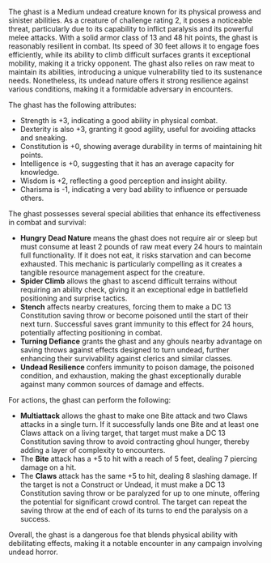 The ghast is a Medium undead creature known for its physical prowess and sinister abilities. As a creature of challenge rating 2, it poses a noticeable threat, particularly due to its capability to inflict paralysis and its powerful melee attacks. With a solid armor class of 13 and 48 hit points, the ghast is reasonably resilient in combat. Its speed of 30 feet allows it to engage foes efficiently, while its ability to climb difficult surfaces grants it exceptional mobility, making it a tricky opponent. The ghast also relies on raw meat to maintain its abilities, introducing a unique vulnerability tied to its sustenance needs. Nonetheless, its undead nature offers it strong resilience against various conditions, making it a formidable adversary in encounters.

The ghast has the following attributes: 
- Strength is +3, indicating a good ability in physical combat. 
- Dexterity is also +3, granting it good agility, useful for avoiding attacks and sneaking. 
- Constitution is +0, showing average durability in terms of maintaining hit points. 
- Intelligence is +0, suggesting that it has an average capacity for knowledge. 
- Wisdom is +2, reflecting a good perception and insight ability. 
- Charisma is -1, indicating a very bad ability to influence or persuade others.

The ghast possesses several special abilities that enhance its effectiveness in combat and survival:
- **Hungry Dead Nature** means the ghast does not require air or sleep but must consume at least 2 pounds of raw meat every 24 hours to maintain full functionality. If it does not eat, it risks starvation and can become exhausted. This mechanic is particularly compelling as it creates a tangible resource management aspect for the creature.
- **Spider Climb** allows the ghast to ascend difficult terrains without requiring an ability check, giving it an exceptional edge in battlefield positioning and surprise tactics.
- **Stench** affects nearby creatures, forcing them to make a DC 13 Constitution saving throw or become poisoned until the start of their next turn. Successful saves grant immunity to this effect for 24 hours, potentially affecting positioning in combat.
- **Turning Defiance** grants the ghast and any ghouls nearby advantage on saving throws against effects designed to turn undead, further enhancing their survivability against clerics and similar classes.
- **Undead Resilience** confers immunity to poison damage, the poisoned condition, and exhaustion, making the ghast exceptionally durable against many common sources of damage and effects.

For actions, the ghast can perform the following:
- **Multiattack** allows the ghast to make one Bite attack and two Claws attacks in a single turn. If it successfully lands one Bite and at least one Claws attack on a living target, that target must make a DC 13 Constitution saving throw to avoid contracting ghoul hunger, thereby adding a layer of complexity to encounters.
- The **Bite** attack has a +5 to hit with a reach of 5 feet, dealing 7 piercing damage on a hit.
- The **Claws** attack has the same +5 to hit, dealing 8 slashing damage. If the target is not a Construct or Undead, it must make a DC 13 Constitution saving throw or be paralyzed for up to one minute, offering the potential for significant crowd control. The target can repeat the saving throw at the end of each of its turns to end the paralysis on a success. 

Overall, the ghast is a dangerous foe that blends physical ability with debilitating effects, making it a notable encounter in any campaign involving undead horror.